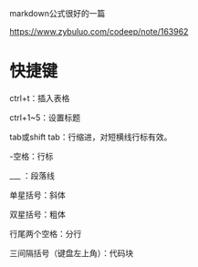 markdown公式很好的一篇

https://www.zybuluo.com/codeep/note/163962





# 快捷键

ctrl+t：插入表格

ctrl+1~5：设置标题

tab或shift tab：行缩进，对短横线行标有效。

-空格：行标

___ ：段落线

单星括号：斜体

双星括号：粗体

行尾两个空格：分行

三间隔括号（键盘左上角）：代码块





